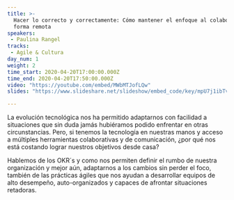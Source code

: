 ```yaml
---
title: >-
  Hacer lo correcto y correctamente: Cómo mantener el enfoque al colaborar de
  forma remota
speakers: 
 - Paulina Rangel
tracks: 
 - Agile & Cultura
day_num: 1
weight: 2
time_start: 2020-04-20T17:00:00.000Z
time_end: 2020-04-20T17:50:00.000Z
video: "https://youtube.com/embed/MWbMTJofLQw"
slides: "https://www.slideshare.net/slideshow/embed_code/key/mpU7j1ibTvMPri"

---
```

La evolución tecnológica nos ha permitido adaptarnos con facilidad a situaciones que sin duda jamás hubiéramos podido enfrentar en otras circunstancias. Pero, si tenemos la tecnología en nuestras manos y acceso a múltiples herramientas colaborativas y de comunicación, ¿por qué nos está costando lograr nuestros objetivos desde casa?

Hablemos de los OKR´s y como nos permiten definir el rumbo de nuestra organización y mejor aún, adaptarnos a los cambios sin perder el foco, también de las prácticas ágiles que nos ayudan a desarrollar equipos de alto desempeño, auto-organizados y capaces de afrontar situaciones retadoras.
